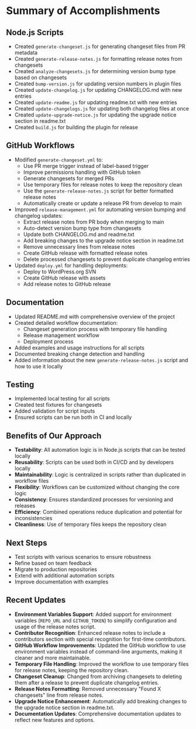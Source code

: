 # Summary of Accomplishments

## Node.js Scripts

- Created `generate-changeset.js` for generating changeset files from PR metadata
- Created `generate-release-notes.js` for formatting release notes from changesets
- Created `analyze-changesets.js` for determining version bump type based on changesets
- Created `bump-version.js` for updating version numbers in plugin files
- Created `update-changelog.js` for updating CHANGELOG.md with new entries
- Created `update-readme.js` for updating readme.txt with new entries
- Created `update-changelogs.js` for updating both changelog files at once
- Created `update-upgrade-notice.js` for updating the upgrade notice section in readme.txt
- Created `build.js` for building the plugin for release

## GitHub Workflows

- Modified `generate-changeset.yml` to:
  - Use PR merge trigger instead of label-based trigger
  - Improve permissions handling with GitHub token
  - Generate changesets for merged PRs
  - Use temporary files for release notes to keep the repository clean
  - Use the `generate-release-notes.js` script for better formatted release notes
  - Automatically create or update a release PR from develop to main
- Improved `release-management.yml` for automating version bumping and changelog updates:
  - Extract release notes from PR body when merging to main
  - Auto-detect version bump type from changesets
  - Update both CHANGELOG.md and readme.txt
  - Add breaking changes to the upgrade notice section in readme.txt
  - Remove unnecessary lines from release notes
  - Create GitHub release with formatted release notes
  - Delete processed changesets to prevent duplicate changelog entries
- Updated `deploy.yml` for handling deployments:
  - Deploy to WordPress.org SVN
  - Create GitHub release with assets
  - Add release notes to GitHub release

## Documentation

- Updated README.md with comprehensive overview of the project
- Created detailed workflow documentation:
  - Changeset generation process with temporary file handling
  - Release management workflow
  - Deployment process
- Added examples and usage instructions for all scripts
- Documented breaking change detection and handling
- Added information about the new `generate-release-notes.js` script and how to use it locally

## Testing

- Implemented local testing for all scripts
- Created test fixtures for changesets
- Added validation for script inputs
- Ensured scripts can be run both in CI and locally

## Benefits of Our Approach
- **Testability**: All automation logic is in Node.js scripts that can be tested locally
- **Reusability**: Scripts can be used both in CI/CD and by developers locally
- **Maintainability**: Logic is centralized in scripts rather than duplicated in workflow files
- **Flexibility**: Workflows can be customized without changing the core logic
- **Consistency**: Ensures standardized processes for versioning and releases
- **Efficiency**: Combined operations reduce duplication and potential for inconsistencies
- **Cleanliness**: Use of temporary files keeps the repository clean

## Next Steps
- Test scripts with various scenarios to ensure robustness
- Refine based on team feedback
- Migrate to production repositories
- Extend with additional automation scripts
- Improve documentation with examples

## Recent Updates

- **Environment Variables Support**: Added support for environment variables (`REPO_URL` and `GITHUB_TOKEN`) to simplify configuration and usage of the release notes script.
- **Contributor Recognition**: Enhanced release notes to include a contributors section with special recognition for first-time contributors.
- **GitHub Workflow Improvements**: Updated the GitHub workflow to use environment variables instead of command-line arguments, making it cleaner and more maintainable.
- **Temporary File Handling**: Improved the workflow to use temporary files for release notes, keeping the repository clean.
- **Changeset Cleanup**: Changed from archiving changesets to deleting them after a release to prevent duplicate changelog entries.
- **Release Notes Formatting**: Removed unnecessary "Found X changesets" line from release notes.
- **Upgrade Notice Enhancement**: Automatically add breaking changes to the upgrade notice section in readme.txt.
- **Documentation Updates**: Comprehensive documentation updates to reflect new features and options. 